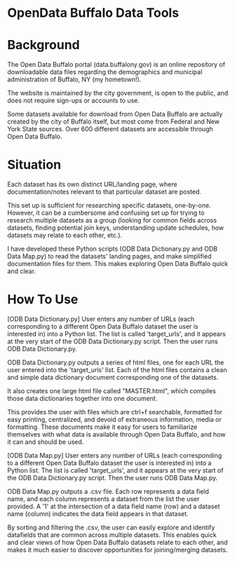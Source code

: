 # OpenData Buffalo Data Tools

# Background
The Open Data Buffalo portal (data.buffalony.gov) is an online repository of downloadable data files regarding the demographics and municipal administration of Buffalo, NY (my hometown!). 

The website is maintained by the city government, is open to the public, and does not require sign-ups or accounts to use.

Some datasets available for download from Open Data Buffalo are actually created by the city of Buffalo itself, but most come from Federal and New York State sources.  Over 600 different datasets are accessible through Open Data Buffalo.

# Situation
Each dataset has its own distinct URL/landing page, where documentation/notes relevant to that particular dataset are posted.  

This set up is sufficient for researching specific datasets, one-by-one.  However, it can be a cumbersome and confusing set up for trying to research multiple datasets as a group (looking for common fields across datasets, finding potential join keys, understanding update schedules, how datasets may relate to each other, etc.).
 
I have developed these Python scripts (ODB Data Dictionary.py and ODB Data Map.py) to read the datasets' landing pages, and make simplified documentation files for them.  This makes exploring Open Data Buffalo quick and clear.

# How To Use
[ODB Data Dictionary.py]
User enters any number of URLs (each corresponding to a different Open Data Buffalo dataset the user is interested in) into a Python list.  The list is called 'target_urls', and it appears at the very start of the ODB Data Dictionary.py script.  Then the user runs ODB Data Dictionary.py.

ODB Data Dictionary.py outputs a series of html files, one for each URL the user entered into the 'target_urls' list.  Each of the html files contains a clean and simple data dictionary document corresponding one of the datasets.  

It also creates one large html file called "MASTER.html", which compiles those data dictionaries together into one document.

This provides the user with files which are ctrl+f searchable, formatted for easy printing, centralized, and devoid of extraneous information, media or formatting.  These documents make it easy for users to familiarize themselves with what data is available through Open Data Buffalo, and how it can and should be used.

[ODB Data Map.py]
User enters any number of URLs (each corresponding to a different Open Data Buffalo dataset the user is interested in) into a Python list.  The list is called 'target_urls', and it appears at the very start of the ODB Data Dictionary.py script.  Then the user runs ODB Data Map.py.

ODB Data Map.py outputs a .csv file.  Each row represents a data field name, and each column represents a dataset from the list the user provided.  A '1' at the intersection of a data field name (row) and a dataset name (column) indicates the data field appears in that dataset.

By sorting and filtering the .csv, the user can easily explore and identify datafields that are common across multiple datasets.  This enables quick and clear views of how Open Data Buffalo datasets relate to each other, and makes it much easier to discover opportunities for joining/merging datasets.
